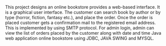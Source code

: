 This project designs an online bookstore provides a web-based interface. It is a graphical user interface. 
The customer can search book by author or by type (horror, fiction, fantasy etc.), and place the order. 
Once the order is placed customer gets a confirmation mail to the registered email address. This is implemented by using SMTP protocol. 
For admin login, admin can view the list of orders placed by the customer along with date and time
Java web application online bookstore using JDBC, JAVA SWING and MYSQL. 
